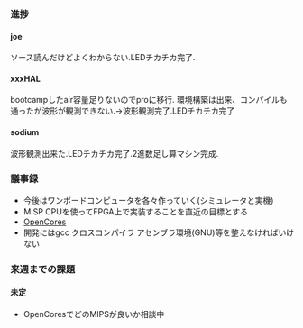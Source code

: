 ### 進捗
#### joe
 ソース読んだけどよくわからない.LEDチカチカ完了.
#### xxxHAL
 bootcampしたair容量足りないのでproに移行. 環境構築は出来、コンパイルも通ったが波形が観測できない.→波形観測完了.LEDチカチカ完了
#### sodium
 波形観測出来た.LEDチカチカ完了.2進数足し算マシン完成.

### 議事録
* 今後はワンボードコンピュータを各々作っていく(シミュレータと実機)
* MISP CPUを使ってFPGA上で実装することを直近の目標とする
* [OpenCores](http://opencores.org/projects)
* 開発にはgcc クロスコンパイラ アセンブラ環境(GNU)等を整えなければいけない

### 来週までの課題
#### 未定
* OpenCoresでどのMIPSが良いか相談中

